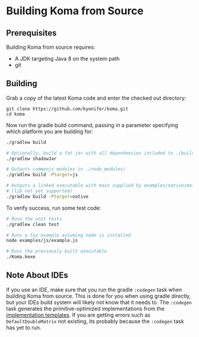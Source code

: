 # Building Koma from Source

## Prerequisites

Building Koma from source requires:

* A JDK targeting Java 8 on the system path
* git

## Building

Grab a copy of the latest Koma code and enter the checked out directory:

```
git clone https://github.com/kyonifer/koma.git
cd koma
```

Now run the gradle build command, passing in a parameter specifying which platform you
are building for:

<!--names=JVM,JS,Native-->
```bash
./gradlew build

# Optionally, build a fat jar with all dependencies included to ./build/libs/
./gradlew shadowJar
```
```bash
# Outputs commonjs modules in ./node_modules/
./gradlew build -Ptarget=js
```
```bash
# Outputs a linked executable with main supplied by examples/native/main.kt
# (lib not yet supported)
./gradlew build -Ptarget=native
```

To verify success, run some test code:

<!--names=JVM,JS,Native-->
```bash
# Runs the unit tests
./gradlew clean test
```
```bash
# Runs a toy example assuming node is installed
node examples/js/example.js
```
```bash
# Runs the previously built executable
./Koma.kexe
```

## Note About IDEs

If you use an IDE, make sure that you run the gradle `:codegen` 
task when building Koma from source. This is done for you when using gradle 
directly, but your IDEs build system will likely not know that it needs to. The
`:codegen` task generates the primitive-optimized implementations from the 
[implementation templates](https://github.com/kyonifer/koma/tree/master/core/templates).
If you are getting errors such as `DefaultDoubleMatrix` not existing, its probably
because the `:codegen` task has yet to run.
